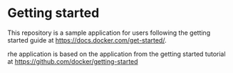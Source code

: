 # Getting started

This repository is a sample application for users following the getting started guide at https://docs.docker.com/get-started/.

rhe application is based on the application from the getting started tutorial at https://github.com/docker/getting-started
